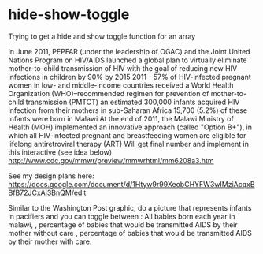 # hide-show-toggle
Trying to get a hide and show toggle function for an array

In June 2011, PEPFAR (under the leadership of OGAC) and the Joint United Nations Program on HIV/AIDS launched a global plan to virtually eliminate mother-to-child transmission of HIV with the goal of reducing new HIV infections in children by 90% by 2015
2011 -  57% of HIV-infected pregnant women in low- and middle-income countries received a World Health Organization (WHO)–recommended regimen for prevention of mother-to-child transmission (PMTCT)
an estimated 300,000 infants acquired HIV infection from their mothers in sub-Saharan Africa
15,700 (5.2%) of these infants were born in Malawi
At the end of 2011, the Malawi Ministry of Health (MOH) implemented an innovative approach (called "Option B+"), in which all HIV-infected pregnant and breastfeeding women are eligible for lifelong antiretroviral therapy (ART)
Will get final number and implement in this interactive (see idea below)
http://www.cdc.gov/mmwr/preview/mmwrhtml/mm6208a3.htm 

See my design plans here: https://docs.google.com/document/d/1Htyw9r99XeobCHYFW3wIMziAcqxBBfB72JCxAi3BnQM/edit

Similar to the Washington Post graphic, do a picture that represents infants in pacifiers and you can toggle between
: All babies born each year in malawi,
, percentage of babies that would be transmitted AIDS by their mother without care
, percentage of babies that would be transmitted AIDS by their mother with care. 
 

